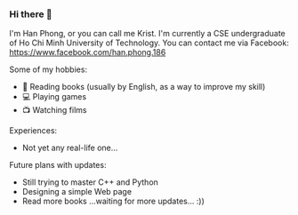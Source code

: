 ### Hi there 👋

I'm Han Phong, or you can call me Krist. I'm currently a CSE undergraduate of Ho Chi Minh University of Technology. You can contact me via Facebook: https://www.facebook.com/han.phong.186

Some of my hobbies:
- 📖 Reading books (usually by English, as a way to improve my skill)
- 💻 Playing games
- 📺 Watching films

Experiences:
- Not yet any real-life one...

Future plans with updates:
- Still trying to master C++ and Python
- Designing a simple Web page
- Read more books
...waiting for more updates... :))

